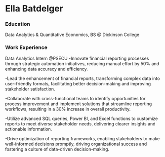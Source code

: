 # Ella Batdelger
### Education
Data Analytics & Quantitative Economics, BS @ Dickinson College 

### Work Experience
 Data Analytics Intern @PSECU
 -Innovate financial reporting processes through strategic automation initiatives, reducing manual effort by 50% and enhancing data accuracy and efficiency.

-Lead the enhancement of financial reports, transforming complex data into user-friendly formats, facilitating better decision-making and improving stakeholder satisfaction.

-Collaborate with cross-functional teams to identify opportunities for process improvement and implement solutions that streamline reporting workflows, resulting in a 30% increase in overall productivity.

-Utilize advanced SQL queries, Power BI, and Excel functions to customize reports to meet diverse stakeholder needs, delivering clearer insights and actionable information.

-Drive optimization of reporting frameworks, enabling stakeholders to make well-informed decisions promptly, driving organizational success and fostering a culture of data-driven decision-making.
